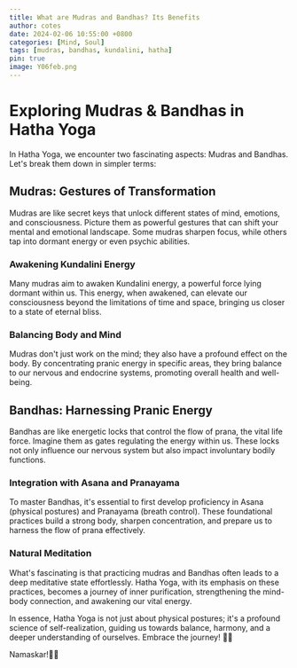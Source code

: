 ```yaml
---
title: What are Mudras and Bandhas? Its Benefits
author: cotes
date: 2024-02-06 10:55:00 +0800
categories: [Mind, Soul]
tags: [mudras, bandhas, kundalini, hatha]
pin: true
image: Y06feb.png
---
```


# Exploring Mudras & Bandhas in Hatha Yoga

In Hatha Yoga, we encounter two fascinating aspects: Mudras and Bandhas. Let's break them down in simpler terms:

## Mudras: Gestures of Transformation

Mudras are like secret keys that unlock different states of mind, emotions, and consciousness. Picture them as powerful gestures that can shift your mental and emotional landscape. Some mudras sharpen focus, while others tap into dormant energy or even psychic abilities.

### Awakening Kundalini Energy
Many mudras aim to awaken Kundalini energy, a powerful force lying dormant within us. This energy, when awakened, can elevate our consciousness beyond the limitations of time and space, bringing us closer to a state of eternal bliss.

### Balancing Body and Mind
Mudras don't just work on the mind; they also have a profound effect on the body. By concentrating pranic energy in specific areas, they bring balance to our nervous and endocrine systems, promoting overall health and well-being.

## Bandhas: Harnessing Pranic Energy

Bandhas are like energetic locks that control the flow of prana, the vital life force. Imagine them as gates regulating the energy within us. These locks not only influence our nervous system but also impact involuntary bodily functions.

### Integration with Asana and Pranayama
To master Bandhas, it's essential to first develop proficiency in Asana (physical postures) and Pranayama (breath control). These foundational practices build a strong body, sharpen concentration, and prepare us to harness the flow of prana effectively.

### Natural Meditation
What's fascinating is that practicing mudras and Bandhas often leads to a deep meditative state effortlessly. Hatha Yoga, with its emphasis on these practices, becomes a journey of inner purification, strengthening the mind-body connection, and awakening our vital energy.

In essence, Hatha Yoga is not just about physical postures; it's a profound science of self-realization, guiding us towards balance, harmony, and a deeper understanding of ourselves. Embrace the journey! 🙏✨

Namaskar!🙏✨